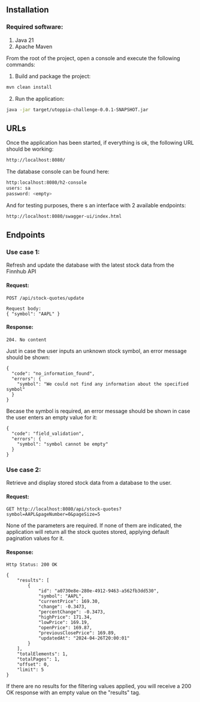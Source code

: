 ## Installation

### Required software:
1. Java 21
2. Apache Maven

From the root of the project, open a console and execute the following commands:

1. Build and package the project:

```sh
mvn clean install
```

2. Run the application:

```sh
java -jar target/utoppia-challenge-0.0.1-SNAPSHOT.jar
```

## URLs

Once the application has been started, if everything is ok, the following URL should be working:

```sh
http://localhost:8080/
```

The database console can be found here:

```sh
http:localhost:8080/h2-console
users: sa
password: <empty>
```

And for testing purposes, there s an interface with 2 available endpoints:

```sh
http://localhost:8080/swagger-ui/index.html
```

## Endpoints

### Use case 1: 

Refresh and update the database with the latest stock data from the Finnhub API

#### Request:

```
POST /api/stock-quotes/update

Request body: 
{ "symbol": "AAPL" }

```

#### Response:

```
204. No content
```

Just in case the user inputs an unknown stock symbol, an error message should be shown:

```
{
  "code": "no_information_found",
  "errors": {
    "symbol": "We could not find any information about the specified symbol"
  }
}
```
Becase the symbol is required, an error message should be shown in case the user enters an empty value for it:

```
{
  "code": "field_validation",
  "errors": {
    "symbol": "symbol cannot be empty"
  }
}
```

### Use case 2: 

Retrieve and display stored stock data from a database to the user.

#### Request:

```
GET http://localhost:8080/api/stock-quotes?symbol=AAPL&pageNumber=0&pageSize=5
```

None of the parameters are required. If none of them are indicated, the application will return all the stock quotes stored, applying default pagination values for it.


#### Response:

```
Http Status: 200 OK

{
    "results": [
        {
            "id": "a0730e8e-280e-4912-9463-a562fb3dd530",
            "symbol": "AAPL",
            "currentPrice": 169.30,
            "change": -0.3473,
            "percentChange": -0.3473,
            "highPrice": 171.34,
            "lowPrice": 169.19,
            "openPrice": 169.87,
            "previousClosePrice": 169.89,
            "updatedAt": "2024-04-26T20:00:01"
        }
    ],
    "totalElements": 1,
    "totalPages": 1,
    "offset": 0,
    "limit": 5
}
```

If there are no results for the filtering values applied, you will receive a 200 OK response with an empty value on the "results" tag.


